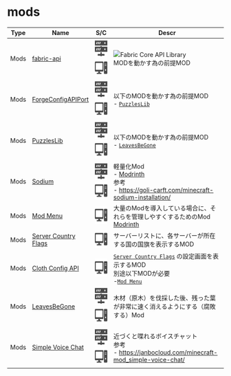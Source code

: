 # mods

| Type | Name | S/C | Descr |
| :---: | --- | :---: | --- |
| Mods | [fabric-api](https://www.curseforge.com/minecraft/mc-mods/fabric-api) | <img src="./docs/assets/sv.svg" style="height: 3em;" /> <img src="./docs/assets/pc.svg" style="height: 3em;" /> | <img src="https://fabricmc.net/assets/logo.png" style="height: 3em;" />Fabric Core API Library<br>MODを動かす為の前提MOD |
| Mods | [ForgeConfigAPIPort](https://www.curseforge.com/minecraft/mc-mods/forge-config-api-port-fabric) | <img src="./docs/assets/sv.svg" style="height: 3em;" /> <img src="./docs/assets/pc.svg" style="height: 3em;" /> | 以下のMODを動かす為の前提MOD<br>- [`PuzzlesLib`](https://www.curseforge.com/minecraft/mc-mods/puzzles-lib) |
| Mods | [PuzzlesLib](https://www.curseforge.com/minecraft/mc-mods/puzzles-lib) | <img src="./docs/assets/sv.svg" style="height: 3em;" /> <img src="./docs/assets/pc.svg" style="height: 3em;" /> | 以下のMODを動かす為の前提MOD<br>- [`LeavesBeGone`](https://www.curseforge.com/minecraft/mc-mods/leaves-be-gone) |
| Mods | [Sodium](https://www.curseforge.com/minecraft/mc-mods/sodium) | <img src="./docs/assets/sv.svg" style="height: 3em;" /> <img src="./docs/assets/pc.svg" style="height: 3em;" /> | 軽量化Mod<br>- [Modrinth](https://modrinth.com/mod/sodium?version=1.21.8&loader=fabric)<br>参考<br>- https://goli-carft.com/minecraft-sodium-installation/ |
| Mods | [Mod Menu](https://www.curseforge.com/minecraft/mc-mods/modmenu) | <img src="./docs/assets/pc.svg" style="height: 3em;" /> | 大量のModを導入している場合に、それらを管理しやすくするためのMod<br>[Modrinth](https://modrinth.com/mod/modmenu) |
| Mods | [Server Country Flags](https://www.curseforge.com/minecraft/mc-mods/server-country-flags) | <img src="./docs/assets/pc.svg" style="height: 3em;" /> | サーバーリストに、各サーバーが所在する国の国旗を表示するMOD |
| Mods | [Cloth Config API](https://www.curseforge.com/minecraft/mc-mods/cloth-config) | <img src="./docs/assets/pc.svg" style="height: 3em;" /> | [`Server Country Flags`](https://www.curseforge.com/minecraft/mc-mods/server-country-flags) の設定画面を表示するMOD<br>別途以下MODが必要<br>-[`Mod Menu`](https://modrinth.com/mod/modmenu)  |
| Mods | [LeavesBeGone](https://www.curseforge.com/minecraft/mc-mods/leaves-be-gone) | <img src="./docs/assets/sv.svg" style="height: 3em;" /> <img src="./docs/assets/pc.svg" style="height: 3em;" /> | 木材（原木）を伐採した後、残った葉が非常に速く消えるようにする（腐敗する）Mod |
| Mods | [Simple Voice Chat](https://www.curseforge.com/minecraft/mc-mods/simple-voice-chat) | <img src="./docs/assets/sv.svg" style="height: 3em;" /> <img src="./docs/assets/pc.svg" style="height: 3em;" /> | 近づくと喋れるボイスチャット<br>参考<br>- https://janbocloud.com/minecraft-mod_simple-voice-chat/ |
